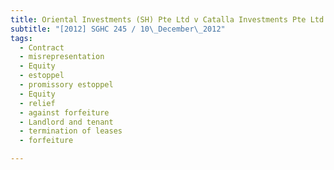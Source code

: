 ```yaml
---
title: Oriental Investments (SH) Pte Ltd v Catalla Investments Pte Ltd 
subtitle: "[2012] SGHC 245 / 10\_December\_2012"
tags:
  - Contract
  - misrepresentation
  - Equity
  - estoppel
  - promissory estoppel
  - Equity
  - relief
  - against forfeiture
  - Landlord and tenant
  - termination of leases
  - forfeiture

---
```


